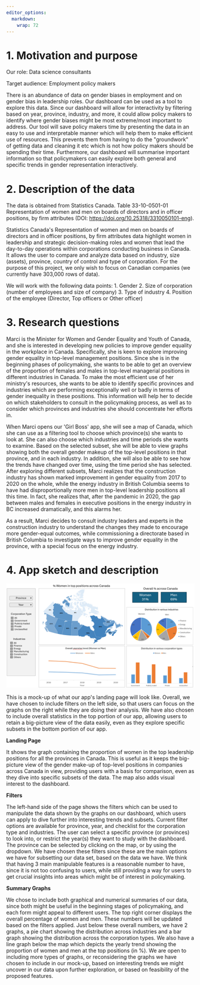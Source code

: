 ```yaml
---
editor_options: 
  markdown: 
    wrap: 72
---
```


# 1. Motivation and purpose

Our role: Data science consultants

Target audience: Employment policy makers

There is an abundance of data on gender biases in employment and on gender bias in leadership roles. Our dashboard can be used as a tool to explore this data. Since our dashboard will allow for interactivity by filtering based on year, province, industry, and more, it could allow policy makers to identify where gender biases might be most extreme/most important to address. Our tool will save policy makers time by presenting the data in an easy to use and interpretable manner which will help them to make efficient use of resources. This prevents them from having to do the "groundwork" of getting data and cleaning it etc which is not how policy makers should be spending their time. Furthermore, our dashboard will summarise important information so that policymakers can easily explore both general and specific trends in gender representation interactively.

# 2. Description of the data

The data is obtained from Statistics Canada. Table 33-10-0501-01 Representation of women and men on boards of directors and in officer positions, by firm attributes (DOI: <https://doi.org/10.25318/3310050101-eng>).

Statistics Canada's Representation of women and men on boards of directors and in officer positions, by firm attributes data highlight women in leadership and strategic decision-making roles and women that lead the day-to-day operations within corporations conducting business in Canada. It allows the user to compare and analyze data based on industry, size (assets), province, country of control and type of corporation. For the purpose of this project, we only wish to focus on Canadian companies (we currently have 303,000 rows of data).

We will work with the following data points: 1. Gender 2. Size of corporation (number of employees and size of company) 3. Type of industry 4. Position of the employee (Director, Top officers or Other officer)


# 3. Research questions

Marci is the Minister for Women and Gender Equality and Youth of Canada,
and she is interested in developing new policies to improve gender
equality in the workplace in Canada. Specifically, she is keen to
explore improving gender equality in top-level management positions.
Since she is in the beginning phases of policymaking, she wants to be
able to get an overview of the proportion of females and males in
top-level managerial positions in different industries in Canada. To
make the most efficient use of her ministry's resources, she wants to be
able to identify specific provinces and industries which are performing
exceptionally well or badly in terms of gender inequality in these
positions. This information will help her to decide on which
stakeholders to consult in the policymaking process, as well as to
consider which provinces and industries she should concentrate her
efforts in.

When Marci opens our 'Girl Boss' app, she will see a map of Canada,
which she can use as a filtering tool to choose which province(s) she
wants to look at. She can also choose which industries and time periods
she wants to examine. Based on the selected subset, she will be able to
view graphs showing both the overall gender makeup of the top-level
positions in that province, and in each industry. In addition, she will
also be able to see how the trends have changed over time, using the
time period she has selected. After exploring different subsets, Marci
realizes that the construction industry has shown marked improvement in
gender equality from 2017 to 2020 on the whole, while the energy
industry in British Columbia seems to have had disproportionally more
men in top-level leadership positions all this time. In fact, she
realizes that, after the pandemic in 2020, the gap between males and
females in executive positions in the energy industry in BC increased
dramatically, and this alarms her.

As a result, Marci decides to consult industry leaders and experts in
the construction industry to understand the changes they made to
encourage more gender-equal outcomes, while commissioning a directorate
based in British Columbia to investigate ways to improve gender equality
in the province, with a special focus on the energy industry.

# 4. App sketch and description

![](../img/sketch.png "App sketch")

This is a mock-up of what our app's landing page will look like. Overall, we have chosen to include filters on the left side, so that users can focus on the graphs on the right while they are doing their analysis. We have also chosen to include overall statistics in the top portion of our app, allowing users to retain a big-picture view of the data easily, even as they explore specific subsets in the bottom portion of our app.

**Landing Page**

It shows the graph containing the proportion of women in the top leadership positions for all the provinces in Canada. This is useful as it keeps the big-picture view of the gender make-up of top-level positions in companies across Canada in view, providing users with a basis for comparison, even as they dive into specific subsets of the data. The map also adds visual interest to the dashboard.

**Filters**

The left-hand side of the page shows the filters which can be used to manipulate the data shown by the graphs on our dashboard, which users can apply to dive further into interesting trends and subsets. Current filter options are available for province, year, and checklist for the corporation type and industries. The user can select a specific province (or provinces) to look into, or restrict the year(s) they want to study with the dashboard. The province can be selected by clicking on the map, or by using the dropdown. We have chosen these filters since these are the main options we have for subsetting our data set, based on the data we have. We think that having 3 main manipulable features is a reasonable number to have, since it is not too confusing to users, while still providing a way for users to get crucial insights into areas which might be of interest in policymaking.

**Summary Graphs**

We chose to include both graphical and numerical summaries of our data, since both might be useful in the beginning stages of policymaking, and each form might appeal to different users. The top right corner displays the overall percentage of women and men. These numbers will be updated based on the filters applied. Just below these overall numbers, we have 2 graphs, a pie chart showing the distribution across industries and a bar graph showing the distribution across the corporation types. We also have a line graph below the map which depicts the yearly trend showing the proportion of women and men at the top positions (in %). We are open to including more types of graphs, or reconsidering the graphs we have chosen to include in our mock-up, based on interesting trends we might uncover in our data upon further exploration, or based on feasibility of the proposed features.

